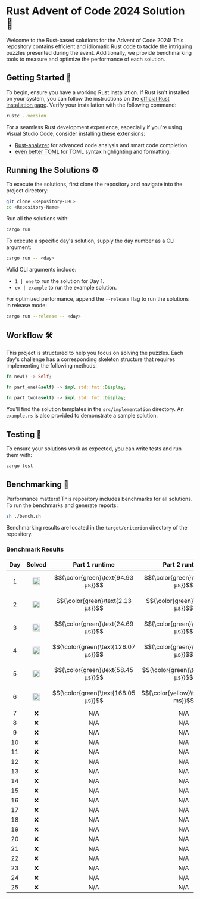 # Rust Advent of Code 2024 Solution 🦀

Welcome to the Rust-based solutions for the Advent of Code 2024! This repository contains efficient and idiomatic Rust code to tackle the intriguing puzzles presented during the event. Additionally, we provide benchmarking tools to measure and optimize the performance of each solution.

## Getting Started 🚀

To begin, ensure you have a working Rust installation. If Rust isn't installed on your system, you can follow the instructions on the [official Rust installation page](https://www.rust-lang.org/tools/install). Verify your installation with the following command:

```bash
rustc --version
```

For a seamless Rust development experience, especially if you're using Visual Studio Code, consider installing these extensions:

- [Rust-analyzer](https://marketplace.visualstudio.com/items?itemName=rust-lang.rust-analyzer) for advanced code analysis and smart code completion.
- [even better TOML](https://marketplace.visualstudio.com/items?itemName=tamasfe.even-better-toml) for TOML syntax highlighting and formatting.

## Running the Solutions ⚙️

To execute the solutions, first clone the repository and navigate into the project directory:

```bash
git clone <Repository-URL>
cd <Repository-Name>
```

Run all the solutions with:

```bash
cargo run
```

To execute a specific day's solution, supply the day number as a CLI argument:

```bash
cargo run -- <day>
```

Valid CLI arguments include:

- `1 | one` to run the solution for Day 1.
- `ex | example` to run the example solution.

For optimized performance, append the `--release` flag to run the solutions in release mode:

```bash
cargo run --release -- <day>
```

## Workflow 🛠️

This project is structured to help you focus on solving the puzzles. Each day's challenge has a corresponding skeleton structure that requires implementing the following methods:

```rust
fn new() -> Self;

fn part_one(&self) -> impl std::fmt::Display;

fn part_two(&self) -> impl std::fmt::Display;
```

You'll find the solution templates in the `src/implementation` directory. An `example.rs` is also provided to demonstrate a sample solution.

## Testing 🧪

To ensure your solutions work as expected, you can write tests and run them with:

```bash
cargo test
```

## Benchmarking 💪

Performance matters! This repository includes benchmarks for all solutions. To run the benchmarks and generate reports:

```bash
sh ./bench.sh
```

Benchmarking results are located in the `target/criterion` directory of the repository.


### Benchmark Results

Day  |  Solved                                                                                   |  Part 1 runtime                        |  Part 2 runtime                      
:---:|:-----------------------------------------------------------------------------------------:|:--------------------------------------:|:-------------------------------------:
1    |  <img src="https://www.rust-lang.org/logos/rust-logo-32x32.png" alt="Rust" width="20" />  |  $${\color{green}\text{94.93 μs}}$$    |  $${\color{green}\text{96.48 μs}}$$  
2    |  <img src="https://www.rust-lang.org/logos/rust-logo-32x32.png" alt="Rust" width="20" />  |  $${\color{green}\text{2.13 μs}}$$     |  $${\color{green}\text{4.38 μs}}$$   
3    |  <img src="https://www.rust-lang.org/logos/rust-logo-32x32.png" alt="Rust" width="20" />  |  $${\color{green}\text{24.69 μs}}$$    |  $${\color{green}\text{11.61 μs}}$$  
4    |  <img src="https://www.rust-lang.org/logos/rust-logo-32x32.png" alt="Rust" width="20" />  |  $${\color{green}\text{126.07 μs}}$$   |  $${\color{green}\text{58.28 μs}}$$  
5    |  <img src="https://www.rust-lang.org/logos/rust-logo-32x32.png" alt="Rust" width="20" />  |  $${\color{green}\text{58.45 μs}}$$    |  $${\color{green}\text{882.69 μs}}$$ 
6    |  <img src="https://www.rust-lang.org/logos/rust-logo-32x32.png" alt="Rust" width="20" />  |  $${\color{green}\text{168.05 μs}}$$   |  $${\color{yellow}\text{266.89 ms}}$$
7    |  :x:                                                                                      |  N/A                                   |  N/A                                 
8    |  :x:                                                                                      |  N/A                                   |  N/A                                 
9    |  :x:                                                                                      |  N/A                                   |  N/A                                 
10   |  :x:                                                                                      |  N/A                                   |  N/A                                 
11   |  :x:                                                                                      |  N/A                                   |  N/A                                 
12   |  :x:                                                                                      |  N/A                                   |  N/A                                 
13   |  :x:                                                                                      |  N/A                                   |  N/A                                 
14   |  :x:                                                                                      |  N/A                                   |  N/A                                 
15   |  :x:                                                                                      |  N/A                                   |  N/A                                 
16   |  :x:                                                                                      |  N/A                                   |  N/A                                 
17   |  :x:                                                                                      |  N/A                                   |  N/A                                 
18   |  :x:                                                                                      |  N/A                                   |  N/A                                 
19   |  :x:                                                                                      |  N/A                                   |  N/A                                 
20   |  :x:                                                                                      |  N/A                                   |  N/A                                 
21   |  :x:                                                                                      |  N/A                                   |  N/A                                 
22   |  :x:                                                                                      |  N/A                                   |  N/A                                 
23   |  :x:                                                                                      |  N/A                                   |  N/A                                 
24   |  :x:                                                                                      |  N/A                                   |  N/A                                 
25   |  :x:                                                                                      |  N/A                                   |  N/A                                 
